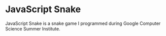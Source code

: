 # JavaScript Snake
JavaScript Snake is a snake game I programmed during Google Computer Science Summer Institute.
